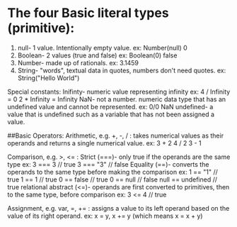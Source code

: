 # The four Basic literal types (primitive):
1. null- 1 value. Intentionally empty value. 
  ex: Number(null)
      0
2. Boolean- 2 values (true and false)
  ex: Boolean(0)
      false
3. Number- made up of rationals. ex: 3.1459
4. String- "words", textual data in quotes, numbers don't need quotes.
  ex: String("Hello World")

Special constants:
Inifinty- numeric value representing infinity
  ex: 4 / Infinity = 0
      2 * Infinity = Infinity
NaN- not a number. numeric data type that has an undefined value and cannot be represented.
  ex: 0/0
      NaN
undefined- a value that is undefined such as a variable that has not been assigned a value.

##Basic Operators:
Arithmetic, e.g. +, -, / : takes numerical values as their operands and returns a single numerical value.
  ex: 3 + 2
      4 / 2
      3 - 1

Comparison, e.g. >, <= :
Strict (===)- only true if the operands are the same type
  ex: 3 === 3 // true
      3 === "3" // false
Equality (==)- converts the operands to the same type before making the comparison
  ex: 1 == "1" // true
      1 == 1 // true
      0 == false // true
      0 == null // false
      null == undefined // true
relational abstract (<=)- operands are first converted to primitives, then to the same type, before comparison
    ex: 3 <= 4 // true

Assignment, e.g. var, =, += : assigns a value to its left operand based on the value of its right operand.
  ex: x = y, x += y (which means x = x + y)
